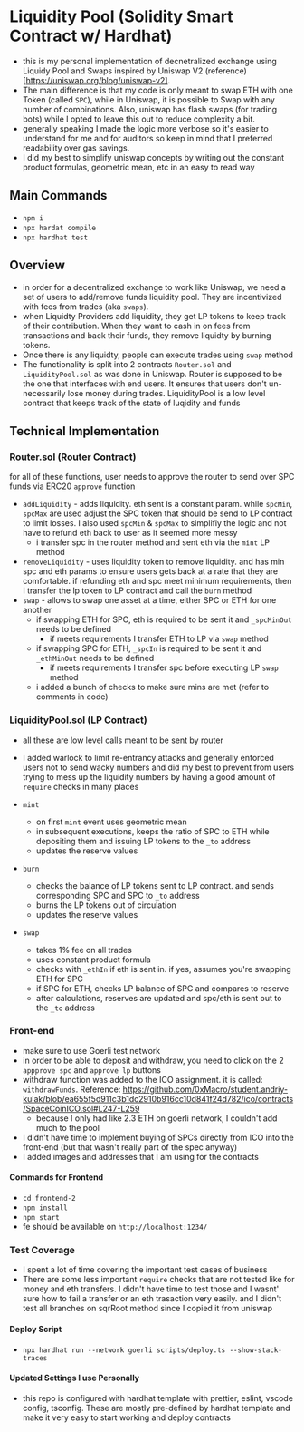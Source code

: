 # Liquidity Pool (Solidity Smart Contract w/ Hardhat)

- this is my personal implementation of decnetralized exchange using Liquidy Pool and Swaps inspired by Uniswap V2 (reference)[https://uniswap.org/blog/uniswap-v2].
- The main difference is that my code is only meant to swap ETH with one Token (called `SPC`), while in Uniswap, it is possible to Swap with any number of combinations. Also, uniswap has flash swaps (for trading bots) while I opted to leave this out to reduce complexity a bit.
- generally speaking I made the logic more verbose so it's easier to understand for me and for auditors so keep in mind that I preferred readability over gas savings.
- I did my best to simplify uniswap concepts by writing out the constant product formulas, geometric mean, etc in an easy to read way

## Main Commands

- `npm i`
- `npx hardat compile`
- `npx hardhat test`

## Overview

- in order for a decentralized exchange to work like Uniswap, we need a set of users to add/remove funds liquidity pool. They are incentivized with fees from trades (aka `swaps`).
- when Liquidty Providers add liquidity, they get LP tokens to keep track of their contribution. When they want to cash in on fees from transactions and back their funds, they remove liquidty by burning tokens.
- Once there is any liquidty, people can execute trades using `swap` method
- The functionality is split into 2 contracts `Router.sol` and `LiquidityPool.sol` as was done in Uniswap. Router is supposed to be the one that interfaces with end users. It ensures that users don't un-necessarily lose money during trades. LiquidityPool is a low level contract that keeps track of the state of luqidity and funds

## Technical Implementation

### Router.sol (Router Contract)

for all of these functions, user needs to approve the router to send over SPC funds via ERC20 `approve` function

- `addLiquidity` - adds liquidity. eth sent is a constant param. while `spcMin`, `spcMax` are used adjust the SPC token that should be send to LP contract to limit losses. I also used `spcMin` & `spcMax` to simplifiy the logic and not have to refund eth back to user as it seemed more messy
  - i transfer spc in the router method and sent eth via the `mint` LP method
- `removeLiquidity` - uses liquidity token to remove liquidity. and has min spc and eth params to ensure users gets back at a rate that they are comfortable. if refunding eth and spc meet minimum requirements, then I transfer the lp token to LP contract and call the `burn` method
- `swap` - allows to swap one asset at a time, either SPC or ETH for one another
  - if swapping ETH for SPC, eth is required to be sent it and `_spcMinOut` needs to be defined
    - if meets requirements I transfer ETH to LP via `swap` method
  - if swapping SPC for ETH, `_spcIn` is required to be sent it and `_ethMinOut` needs to be defined
    - if meets requirements I transfer spc before executing LP `swap` method
  - i added a bunch of checks to make sure mins are met (refer to comments in code)

### LiquidityPool.sol (LP Contract)

- all these are low level calls meant to be sent by router
- I added warlock to limit re-entrancy attacks and generally enforced users not to send wacky numbers and did my best to prevent from users trying to mess up the liquidity numbers by having a good amount of `require` checks in many places

- `mint`
  - on first `mint` event uses geometric mean
  - in subsequent executions, keeps the ratio of SPC to ETH while depositing them and issuing LP tokens to the `_to` address
  - updates the reserve values
- `burn`
  - checks the balance of LP tokens sent to LP contract. and sends corresponding SPC and SPC to `_to` address
  - burns the LP tokens out of circulation
  - updates the reserve values
- `swap`
  - takes 1% fee on all trades
  - uses constant product formula
  - checks with `_ethIn` if eth is sent in. if yes, assumes you're swapping ETH for SPC
  - if SPC for ETH, checks LP balance of SPC and compares to reserve
  - after calculations, reserves are updated and spc/eth is sent out to the `_to` address

### Front-end

- make sure to use Goerli test network
- in order to be able to deposit and withdraw, you need to click on the 2 `appprove spc` and `approve lp` buttons
- withdraw function was added to the ICO assignment. it is called: `withdrawFunds`. Reference: https://github.com/0xMacro/student.andriy-kulak/blob/ea655f5d911c3b1dc2910b916cc10d841f24d782/ico/contracts/SpaceCoinICO.sol#L247-L259
  - because I only had like 2.3 ETH on goerli network, I couldn't add much to the pool
- I didn't have time to implement buying of SPCs directly from ICO into the front-end (but that wasn't really part of the spec anyway)
- I added images and addresses that I am using for the contracts

#### Commands for Frontend

- `cd frontend-2`
- `npm install`
- `npm start`
- fe should be available on `http://localhost:1234/`

### Test Coverage

- I spent a lot of time covering the important test cases of business
- There are some less important `require` checks that are not tested like for money and eth transfers. I didn't have time to test those and I wasnt' sure how to fail a transfer or an eth trasaction very easily. and I didn't test all branches on sqrRoot method since I copied it from uniswap

#### Deploy Script

- `npx hardhat run --network goerli scripts/deploy.ts --show-stack-traces`

#### Updated Settings I use Personally

- this repo is configured with hardhat template with prettier, eslint, vscode config, tsconfig. These are mostly pre-defined by hardhat template and make it very easy to start working and deploy contracts
